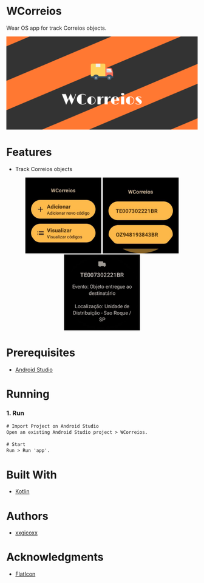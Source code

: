 # WCorreios
Wear OS app for track Correios objects.

<p align="center">
  <img src="assets/imgs/wcorreios.png" width="1024">
</p>

# Features
* Track Correios objects

<p align="center" width="100" >
  <img src="assets/imgs/wcorreios-menu.jpg" width="200">
  <img src="assets/imgs/wcorreios-list.jpg" width="200">
  <img src="assets/imgs/wcorreios-object.jpg" width="200">
</p>

# Prerequisites
* [Android Studio](https://developer.android.com/studio)

# Running
### 1. Run
````
# Import Project on Android Studio
Open an existing Android Studio project > WCorreios.

# Start
Run > Run 'app'.
````

# Built With
* [Kotlin](https://kotlinlang.org/)

# Authors
* [xxgicoxx](https://github.com/xxgicoxx)

# Acknowledgments
* [FlatIcon](https://www.flaticon.com/)
